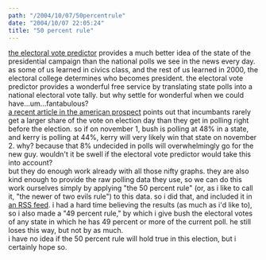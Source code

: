 ```yaml
---
path: "/2004/10/07/50percentrule" 
date: "2004/10/07 22:05:24" 
title: "50 percent rule" 
---
```

<a href="http://www.electoral-vote.com/">the electoral vote predictor</a> provides a much better idea of the state of the presidential campaign than the national polls we see in the news every day. as some of us learned in civics class, and the rest of us learned in 2000, the electoral college determines who becomes president. the electoral vote predictor provides a wonderful free service by translating state polls into a national electoral vote tally. but why settle for wonderful when we could have...um...fantabulous?<br><a href="http://www.prospect.org/web/page.ww?section=root&amp;name=ViewWeb&amp;articleId=8694">a recent article in the american prospect</a> points out that incumbants rarely get a larger share of the vote on election day than they get in polling right before the election. so if on november 1, bush is polling at 48% in a state, and kerry is polling at 44%, kerry will very likely win that state on november 2. why? because that 8% undecided in polls will overwhelmingly go for the new guy. wouldn't it be swell if the electoral vote predictor would take this into account?<br>but they do enough work already with all those nifty graphs. they are also kind enough to provide the raw polling data they use, so we can do this work ourselves simply by applying "the 50 percent rule" (or, as i like to call it, "the newer of two evils rule") to this data. so i did that, and included it in <a href="http://weblog.randomchaos.com/rss/electoral-vote.xml">an RSS feed</a>. i had a hard time believing the results (as much as i'd like to), so i also made a "49 percent rule," by which i give bush the electoral votes of any state in which he has 49 percent or more of the current poll. he still loses this way, but not by as much.<br>i have no idea if the 50 percent rule will hold true in this election, but i certainly hope so.